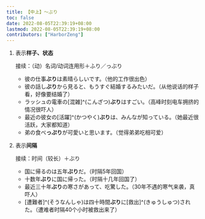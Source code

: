 ```yaml
---
title: 【中上】～ぶり
toc: false
date: 2022-08-05T22:39:19+08:00
lastmod: 2022-08-05T22:39:19+08:00
contributors: ["HarborZeng"]
---
```


1. 表示**样子、状态**

   接续：（动）名词/动词连用形＋ふり／っぶり

   - 彼の仕事**ぶり**は素晴らしいです。（他的工作很出色）
   - 彼の話し**ぶり**から見ると、もうすぐ結婚するみたいだ。（从他说话的样子看，好像要结婚了）
   - ラッシュの電車の[混雑]^(こんざつ)**ぶり**はすごい。（高峰时刻电车拥挤的情况很吓人）
   - 最近の彼女の[活躍]^(かつやく)**ぶり**は、みんなが知っている。（她最近很活跃，大家都知道）
   - 弟の食べ**っぷり**が可愛いと思います。（觉得弟弟吃相可爱）

2. 表示**间隔**

   接续：时间（较长）＋ぶり

   - 国に帰るのは五年**ぶり**だ。（时隔5年回国）
   - 十数年**ぶり**に国に帰った。（时隔十几年回国了）
   - 最近三十年**ぶり**の寒さがあって、吃驚した。（30年不遇的寒气来袭，真吓人）
   - [遭難者]^(そうなんしゃ)は四十時間**ぶり**に[救出]^(きゅうしゅつ)された。（遭难者时隔40个小时被救出来了）

